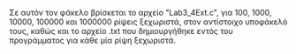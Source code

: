 Σε αυτόν τον φάκελο βρίσκεται το αρχείο "Lab3_4Ext.c", για 100, 1000, 10000, 100000 και 1000000 ρίψεις ξεχωριστά, στον αντίστοιχο υποφάκελό τους, καθώς και το αρχείο .txt που δημιουργήθηκε εντός του προγράμματος για κάθε μία ρίψη ξεχωριστά.

